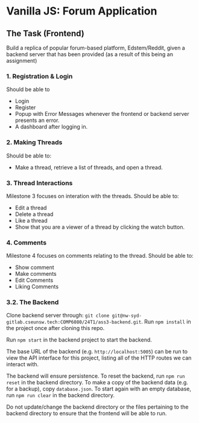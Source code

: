 # Vanilla JS: Forum Application

## The Task (Frontend)

Build a replica of popular forum-based platform, Edstem/Reddit, given a backend server that has been provided (as a result of this being an assignment)

### 1. Registration & Login

Should be able to

- Login
- Register
- Popup with Error Messages whenever the frontend or backend server presents an error.
- A dashboard after logging in.

### 2. Making Threads

Should be able to:

- Make a thread, retrieve a list of threads, and open a thread.

### 3. Thread Interactions

Milestone 3 focuses on interation with the threads. Should be able to:

- Edit a thread
- Delete a thread
- Like a thread
- Show that you are a viewer of a thread by clicking the watch button.

### 4. Comments

Milestone 4 focuses on comments relating to the thread. Should be able to:

- Show comment
- Make comments
- Edit Comments
- Liking Comments

### 3.2. The Backend

Clone backend server through: `git clone git@nw-syd-gitlab.cseunsw.tech:COMP6080/24T1/ass3-backend.git`. Run `npm install` in the project once after cloning this repo.

Run `npm start` in the backend project to start the backend.

The base URL of the backend (e.g. `http://localhost:5005`) can be run to view the API interface for this project, listing all of the HTTP routes we can interact with.

The backend will ensure persistence. To reset the backend, run `npm run reset` in the backend directory. To make a copy of the backend data (e.g. for a backup), copy `database.json`. To start again with an empty database, run `npm run clear` in the backend directory.

Do not update/change the backend directory or the files pertaining to the backend directory to ensure that the frontend will be able to run.
